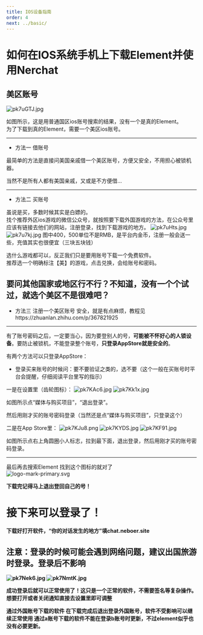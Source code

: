 ```yaml
---
title: IOS设备指南
order: 4
next: ../basic/
---
```


# 如何在IOS系统手机上下载Element并使用Nerchat

## 美区账号
![pk7uGTJ.jpg](https://s21.ax1x.com/2024/07/21/pk7uGTJ.jpg)

如图所示，这是用普通国区ios账号搜索的结果，没有一个是真的Element。<br>
为了下载到真的Element，需要一个美区ios账号。
***

* 方法一 借账号

最简单的方法是直接问美国亲戚借一个美区账号，方便又安全，不用担心被锁机器。

当然不是所有人都有美国亲戚，又或是不方便借...

***
* 方法二 买账号

虽说是买，多数时候其实是白嫖的。<br>
找个推荐外区ios游戏的微信公众号，就按照要下载外国游戏的方法，在公众号里应该有链接去他们的网站，注册登录，找到下载游戏的地方。
![pk7uHts.jpg](https://s21.ax1x.com/2024/07/21/pk7uHts.jpg)
![pk7u7kj.jpg](https://s21.ax1x.com/2024/07/21/pk7u7kj.jpg)
图中400，500单位不是RMB，是平台内金币，注册一般会送一些，充值其实也很便宜（三块五块钱）

选什么游戏都可以，反正我们只是要用账号下载一个免费软件。<br>
推荐选一个明确标注【美】的游戏，点击兑换，会给账号和密码。
## 要问其他国家或地区行不行？不知道，没有一个个试过，就选个美区不是很难吧？

* 方法三 注册一个美区账号
安全，就是有点麻烦，教程见https://zhuanlan.zhihu.com/p/367821925

***


有了账号密码之后，一定要当心，因为要登别人的号，<strong>可能被不怀好心的人锁设备</strong>。要防止被锁机，不能登录整个账号，<strong>只登录AppStore就是安全的</strong>。

有两个方法可以只登录AppStore：

* 登录买来账号的时候问：要不要验证之类的，选不要（这个一般在买账号时平台会提醒，仔细阅读平台里写的指示）

一是在设置里（齿轮图标）：
![pk7KAc6.jpg](https://s21.ax1x.com/2024/07/21/pk7KAc6.jpg)
![pk7Kk1x.jpg](https://s21.ax1x.com/2024/07/21/pk7Kk1x.jpg)

如图所示点“媒体与购买项目”，“退出登录”。

然后用刚才买的账号密码登录（当然还是点“媒体与购买项目”，只登录这个）

二是在App Store里：
![pk7KJu8.png](https://s21.ax1x.com/2024/07/21/pk7KJu8.png)
![pk7KYDS.jpg](https://s21.ax1x.com/2024/07/21/pk7KYDS.jpg)
![pk7KF91.jpg](https://s21.ax1x.com/2024/07/21/pk7KF91.jpg)

如图所示点右上角圆圈小人标志，拉到最下面，退出登录，然后用刚才买的账号密码登录。

***
最后再去搜索Element
找到这个图标的就对了<br>
![logo-mark-primary.svg](https://element.io/images/logo-mark-primary.svg)

<strong> 下载完记得马上退出登回自己的号！

# 接下来可以登录了！
下载好打开软件，“你的对话发生的地方”填chat.neboer.site
## 注意：登录的时候可能会遇到网络问题，建议出国旅游时登录。登录后不影响

![pk7Nek6.jpg](https://s21.ax1x.com/2024/07/22/pk7Nek6.jpg)
![pk7NmtK.jpg](https://s21.ax1x.com/2024/07/22/pk7NmtK.jpg)

成功登录后就可以正常使用了！这只是一个正常的软件，不需要签名等复杂操作。想要打开或者关闭通知直接去设置里即可调整

通过外国账号下载的软件 在下载完成后退出登录外国账号，软件不受影响可以继续正常使用
通过a账号下载的软件不能在登录b账号时更新，不过element似乎也没有必要更新。